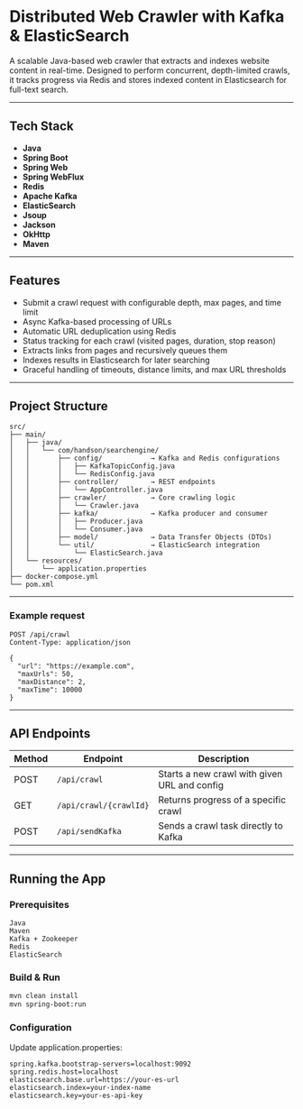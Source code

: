 # Distributed Web Crawler with Kafka & ElasticSearch
A scalable Java-based web crawler that extracts and indexes website content in real-time. 
Designed to perform concurrent, depth-limited crawls, it tracks progress via Redis and stores indexed content in Elasticsearch for full-text search.

---

## Tech Stack
- **Java**
- **Spring Boot**
- **Spring Web**
- **Spring WebFlux**
- **Redis**
- **Apache Kafka**
- **ElasticSearch**
- **Jsoup**
- **Jackson**
- **OkHttp**
- **Maven**
  
---

## Features
- Submit a crawl request with configurable depth, max pages, and time limit
- Async Kafka-based processing of URLs
- Automatic URL deduplication using Redis
- Status tracking for each crawl (visited pages, duration, stop reason)
- Extracts links from pages and recursively queues them
- Indexes results in Elasticsearch for later searching
- Graceful handling of timeouts, distance limits, and max URL thresholds

---

## Project Structure
```text
src/
├── main/
│   ├── java/
│   │   └── com/handson/searchengine/
│   │       ├── config/            → Kafka and Redis configurations
│   │       │   ├── KafkaTopicConfig.java
│   │       │   └── RedisConfig.java
│   │       ├── controller/        → REST endpoints
│   │       │   └── AppController.java
│   │       ├── crawler/           → Core crawling logic
│   │       │   └── Crawler.java
│   │       ├── kafka/             → Kafka producer and consumer
│   │       │   ├── Producer.java
│   │       │   └── Consumer.java
│   │       ├── model/             → Data Transfer Objects (DTOs)
│   │       └── util/              → ElasticSearch integration
│   │           └── ElasticSearch.java
│   └── resources/
│       └── application.properties
├── docker-compose.yml
└── pom.xml
```
---
### Example request
```http
POST /api/crawl
Content-Type: application/json

{
  "url": "https://example.com",
  "maxUrls": 50,
  "maxDistance": 2,
  "maxTime": 10000
}
```
---

## API Endpoints

| Method | Endpoint               | Description                                  |
| ------ | ---------------------- | -------------------------------------------- |
| POST   | `/api/crawl`           | Starts a new crawl with given URL and config |
| GET    | `/api/crawl/{crawlId}` | Returns progress of a specific crawl         |
| POST   | `/api/sendKafka`       | Sends a crawl task directly to Kafka         |


---

## Running the App
### Prerequisites
```text
Java
Maven
Kafka + Zookeeper
Redis 
ElasticSearch
```
### Build & Run
```bash
mvn clean install
mvn spring-boot:run
```
### Configuration
Update application.properties:

```properties
spring.kafka.bootstrap-servers=localhost:9092
spring.redis.host=localhost
elasticsearch.base.url=https://your-es-url
elasticsearch.index=your-index-name
elasticsearch.key=your-es-api-key
```

